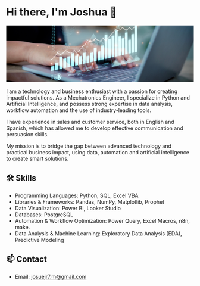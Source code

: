 # Hi there, I'm Joshua 👋

![Profile Picture](ghbanner.png)

I am a technology and business enthusiast with a passion for creating impactful solutions. As a Mechatronics Engineer, I specialize in Python and Artificial Intelligence, and possess strong expertise in data analysis, workflow automation and the use of industry-leading tools.

I have experience in sales and customer service, both in English and Spanish, which has allowed me to develop effective communication and persuasion skills.

My mission is to bridge the gap between advanced technology and practical business impact, using data, automation and artificial intelligence to create smart solutions.

## 🛠️ Skills
- Programming Languages: Python, SQL, Excel VBA
- Libraries & Frameworks: Pandas, NumPy, Matplotlib, Prophet
- Data Visualization: Power BI, Looker Studio
- Databases: PostgreSQL
- Automation & Workflow Optimization: Power Query, Excel Macros, n8n, make.
- Data Analysis & Machine Learning: Exploratory Data Analysis (EDA), Predictive Modeling

## 📫 Contact
- Email: [josuejr7.m@gmail.com](mailto:josuejr7.m@gmail.com)
